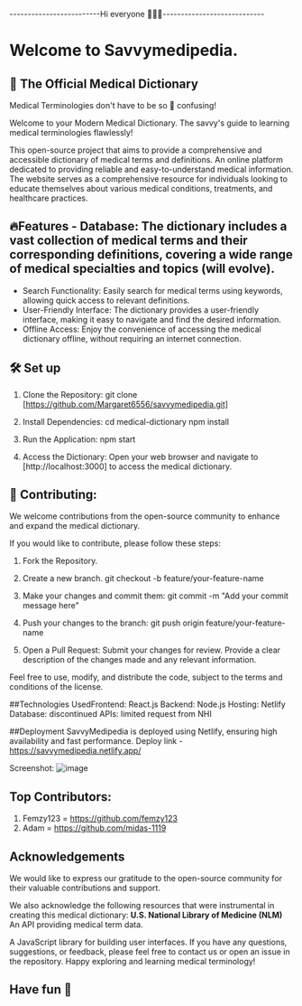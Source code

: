 -------------------------Hi everyone 👋🏻😊----------------------------

# Welcome to Savvymedipedia.

## 🔖 The Official Medical Dictionary

Medical Terminologies don't have to be so 🤯 confusing!

Welcome to your Modern Medical Dictionary.
The savvy's guide to learning medical terminologies flawlessly!

This open-source project that aims to provide a comprehensive and accessible dictionary of medical terms and definitions.
An online platform dedicated to providing reliable and easy-to-understand medical information. The website serves as a comprehensive resource for individuals looking to educate themselves about various medical conditions, treatments, and healthcare practices.

## 🔥Features - Database: The dictionary includes a vast collection of medical terms and their corresponding definitions, covering a wide range of medical specialties and topics (will evolve).

- Search Functionality: Easily search for medical terms using keywords, allowing quick access to relevant definitions.
- User-Friendly Interface: The dictionary provides a user-friendly interface, making it easy to navigate and find the desired information.
- Offline Access: Enjoy the convenience of accessing the medical dictionary offline, without requiring an internet connection.

## 🛠️ Set up

1. Clone the Repository:
   git clone [https://github.com/Margaret6556/savvymedipedia.git]

2. Install Dependencies:
   cd medical-dictionary npm install

3. Run the Application:
   npm start

4. Access the Dictionary:
   Open your web browser and navigate to [http://localhost:3000] to access the medical dictionary.

## 🤝 Contributing:

We welcome contributions from the open-source community to enhance and expand the medical dictionary.

If you would like to contribute, please follow these steps:

1. Fork the Repository.
2. Create a new branch.
   git checkout -b feature/your-feature-name

3. Make your changes and commit them:
   git commit -m "Add your commit message here"

4. Push your changes to the branch:
   git push origin feature/your-feature-name

5. Open a Pull Request: Submit your changes for review. Provide a clear description of the changes made and any relevant information.

Feel free to use, modify, and distribute the code, subject to the terms and conditions of the license.

##Technologies UsedFrontend: React.js
Backend: Node.js 
Hosting: Netlify
Database: discontinued
APIs: limited request from NHI

##Deployment
SavvyMedipedia is deployed using Netlify, ensuring high availability and fast performance.
Deploy link - https://savvymedipedia.netlify.app/

Screenshot:
![image](https://github.com/user-attachments/assets/81c55567-0999-4df5-8764-72770410ce6a)

## Top Contributors:

1. Femzy123 = https://github.com/femzy123
2. Adam = https://github.com/midas-1119

## Acknowledgements

We would like to express our gratitude to the open-source community for their valuable contributions and support.

We also acknowledge the following resources that were instrumental in creating this medical dictionary:
**U.S. National Library of Medicine (NLM)** An API providing medical term data.

A JavaScript library for building user interfaces. If you have any questions, suggestions, or feedback, please feel free to contact us or open an issue in the repository. Happy exploring and learning medical terminology!

## Have fun 🎉
